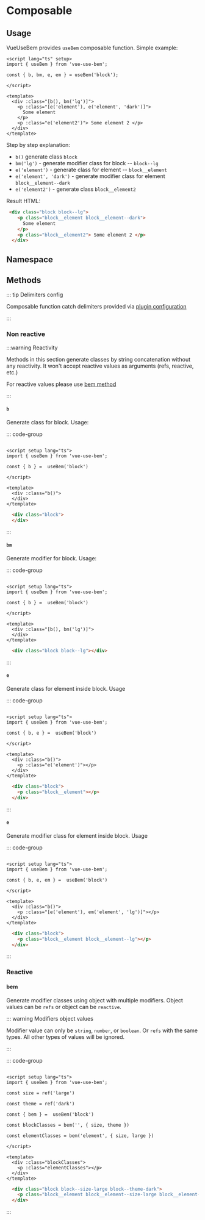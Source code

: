 # Composable

## Usage

VueUseBem provides `useBem` composable function. Simple example:

```vue
<script lang="ts" setup>
import { useBem } from 'vue-use-bem';

const { b, bm, e, em } = useBem('block');

</script>

<template>
  <div :class="[b(), bm('lg')]">
    <p :class="[e('element'), e('element', 'dark')]"> 
      Some element 
    </p>
    <p :class="e('element2')"> Some element 2 </p>
  </div>
</template>
```
Step by step explanation:
- `b()` generate class `block`
- `bm('lg')` - generate modifier class for block -- `block--lg`
- `e('element')` - generate class for element -- `block__element`
- `e('element', 'dark')` - generate modifier class for element `block__element--dark`
- `e('element2')` - generate class `block__element2`

Result HTML:

```html
 <div class="block block--lg">
    <p class="block__element block__element--dark"> 
      Some element 
    </p>
    <p class="block__element2"> Some element 2 </p>
  </div>
```

## Namespace



## Methods

::: tip Delimiters config

Composable function catch delimiters provided via [plugin configuration](./configuration.md)

::: 

### Non reactive

:::warning Reactivity

Methods in this section generate classes by string concatenation without any reactivity. It won't accept reactive values as arguments (refs, reactive, etc.)

For reactive values please use [bem method](#bem)

:::

#### `b`

Generate class for block. Usage:

::: code-group

```vue [component.vue]

<script setup lang="ts">
import { useBem } from 'vue-use-bem';

const { b } =  useBem('block')

</script>

<template>
  <div :class="b()">
  </div>
</template>

```

```html [result.html]
  <div class="block">
  </div>
```

:::

#### `bm`

Generate modifier for block. Usage:

::: code-group

```vue [component.vue]

<script setup lang="ts">
import { useBem } from 'vue-use-bem';

const { b } =  useBem('block')

</script>

<template>
  <div :class="[b(), bm('lg')]">
  </div>
</template>

```

```html [result.html]
  <div class="block block--lg"></div>
```

:::

#### `e`

Generate class for element inside block. Usage

::: code-group

```vue [component.vue]

<script setup lang="ts">
import { useBem } from 'vue-use-bem';

const { b, e } =  useBem('block')

</script>

<template>
  <div :class="b()">
    <p :class="e('element')"></p>
  </div>
</template>

```

```html [result.html]
  <div class="block">
    <p class="block__element"></p>
  </div>
```
:::

#### `e`

Generate modifier class for element inside block. Usage

::: code-group

```vue [component.vue]

<script setup lang="ts">
import { useBem } from 'vue-use-bem';

const { b, e, em } =  useBem('block')

</script>

<template>
  <div :class="b()">
    <p :class="[e('element'), em('element', 'lg')]"></p>
  </div>
</template>

```

```html [result.html]
  <div class="block">
    <p class="block__element block__element--lg"></p>
  </div>
```
:::


### Reactive

#### bem

Generate modifier classes using object with multiple modifiers. Object values can be `refs` or object can be `reactive`.

::: warning Modifiers object values

Modifier value can only be `string`, `number`, or `boolean`. Or `refs` with the same types. All other types of values will be ignored.

::: 

::: code-group

```vue [component.vue]

<script setup lang="ts">
import { useBem } from 'vue-use-bem';

const size = ref('large')

const theme = ref('dark')

const { bem } =  useBem('block')

const blockClasses = bem('', { size, theme })

const elementClasses = bem('element', { size, large })

</script>

<template>
  <div :class="blockClasses">
    <p :class="elementClasses"></p>
  </div>
</template>

```

```html [result.html]
  <div class="block block--size-large block--theme-dark">
    <p class="block__element block__element--size-large block__element--theme-dark"></p>
  </div>
```
:::